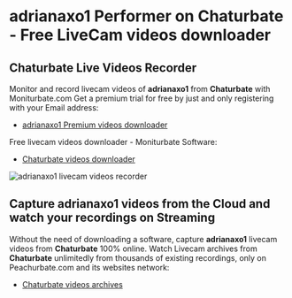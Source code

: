 # adrianaxo1 Performer on Chaturbate - Free LiveCam videos downloader

## Chaturbate Live Videos Recorder

Monitor and record livecam videos of **adrianaxo1** from **Chaturbate** with Moniturbate.com
Get a premium trial for free by just and only registering with your Email address:
* [adrianaxo1 Premium videos downloader](https://moniturbate.com/request-demo-licence-key.html)

Free livecam videos downloader - Moniturbate Software:
* [Chaturbate videos downloader](https://moniturbate.com/moniturbate-download-software.html)

![adrianaxo1 livecam videos recorder](https://peachurnet.com/templates/moniturbate-software.png)


## Capture adrianaxo1 videos from the Cloud and watch your recordings on Streaming

Without the need of downloading a software, capture **adrianaxo1** livecam videos from **Chaturbate** 100% online.
Watch Livecam archives from **Chaturbate** unlimitedly from thousands of existing recordings, only on Peachurbate.com and its websites network:
* [Chaturbate videos archives](https://peachurnet.com/)